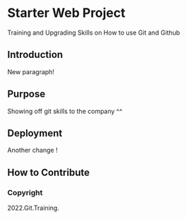 # Starter Web Project

Training and Upgrading Skills on How to use Git and Github

## Introduction

New paragraph!

## Purpose 

Showing off git skills to the company ^^

## Deployment

Another change !

## How to Contribute

### Copyright

2022.Git.Training.